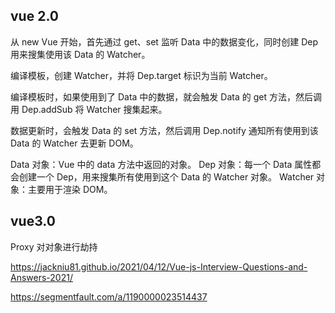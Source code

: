 ## vue 2.0
从 new Vue 开始，首先通过 get、set 监听 Data 中的数据变化，同时创建 Dep 用来搜集使用该 Data 的 Watcher。

编译模板，创建 Watcher，并将 Dep.target 标识为当前 Watcher。

编译模板时，如果使用到了 Data 中的数据，就会触发 Data 的 get 方法，然后调用 Dep.addSub 将 Watcher 搜集起来。

数据更新时，会触发 Data 的 set 方法，然后调用 Dep.notify 通知所有使用到该 Data 的 Watcher 去更新 DOM。

Data 对象：Vue 中的 data 方法中返回的对象。
Dep 对象：每一个 Data 属性都会创建一个 Dep，用来搜集所有使用到这个 Data 的 Watcher 对象。
Watcher 对象：主要用于渲染 DOM。
## vue3.0
Proxy 对对象进行劫持




https://jackniu81.github.io/2021/04/12/Vue-js-Interview-Questions-and-Answers-2021/

https://segmentfault.com/a/1190000023514437
